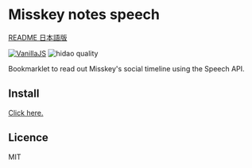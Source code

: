 # Misskey notes speech

[README 日本語版](./README_ja.md)

[![VanillaJS](https://img.shields.io/badge/Framework-VanillaJS-blue.svg)](http://vanilla-js.com/)
![hidao quality](https://img.shields.io/badge/hidao-quality-orange.svg)

Bookmarklet to read out Misskey's social timeline using the Speech API.

## Install
[Click here.](https://github.com/hidao80/UserScript/raw/main/MisskeyNotesSpeech/MisskeyNotesSpeech.user.js)

## Licence

MIT
